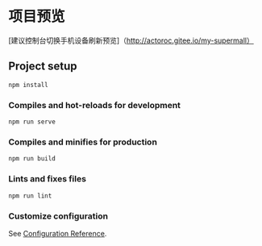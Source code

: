 # 项目预览
[建议控制台切换手机设备刷新预览]（http://actoroc.gitee.io/my-supermall）
## Project setup
```
npm install
```

### Compiles and hot-reloads for development
```
npm run serve
```

### Compiles and minifies for production
```
npm run build
```

### Lints and fixes files
```
npm run lint
```

### Customize configuration
See [Configuration Reference](https://cli.vuejs.org/config/).
